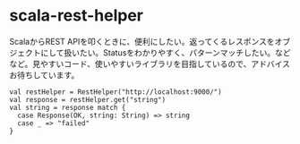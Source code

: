 scala-rest-helper
=================

ScalaからREST APIを叩くときに、便利にしたい。返ってくるレスポンスをオブジェクトにして扱いたい。Statusをわかりやすく、パターンマッチしたい。などなど。見やすいコード、使いやすいライブラリを目指しているので、アドバイスお待ちしています。

    val restHelper = RestHelper("http://localhost:9000/")
    val response = restHelper.get("string")
    val string = response match {
      case Response(OK, string: String) => string
      case _ => "failed"
    }

